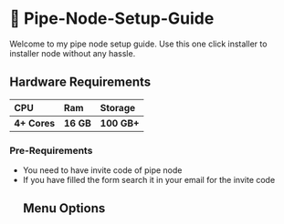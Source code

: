 # 🚀 Pipe-Node-Setup-Guide
Welcome to my pipe node setup guide. Use this one click installer to installer node without any hassle.
## Hardware Requirements
| CPU | Ram     | Storage               |
| :-------- | :------- | :------------------------- |
| **4+ Cores** | **16 GB** | **100 GB+** |

### Pre-Requirements
- You need to have invite code of pipe node
- If you have filled the form search it in your email for the invite code
  ## Menu Options
  
